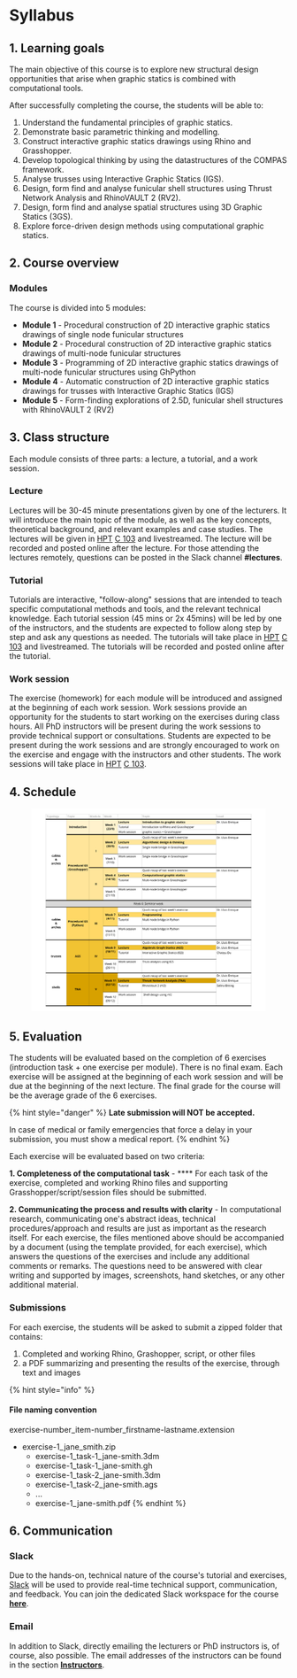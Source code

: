 # Syllabus

## 1. Learning goals

The main objective of this course is to explore new structural design opportunities that arise when graphic statics is combined with computational tools.

After successfully completing the course, the students will be able to:

1. Understand the fundamental principles of graphic statics.
2. Demonstrate basic parametric thinking and modelling.
3. Construct interactive graphic statics drawings using Rhino and Grasshopper.
4. Develop topological thinking by using the datastructures of the COMPAS framework.
5. Analyse trusses using Interactive Graphic Statics (IGS).
6. Design, form find and analyse funicular shell structures using Thrust Network Analysis and RhinoVAULT 2 (RV2).
7. Design, form find and analyse spatial structures using 3D Graphic Statics (3GS).
8. Explore force-driven design methods using computational graphic statics.

## 2. Course overview

### Modules

The course is divided into 5 modules:

* **Module 1** - Procedural construction of 2D interactive graphic statics drawings of single node funicular structures
* **Module 2** - Procedural construction of 2D interactive graphic statics drawings of multi-node funicular structures
* **Module 3** - Programming of 2D interactive graphic statics drawings of multi-node funicular structures using GhPython&#x20;
* **Module 4** - Automatic construction of 2D interactive graphic statics drawings for trusses with Interactive Graphic Statics (IGS)
* **Module 5** - Form-finding explorations of 2.5D, funicular shell structures with RhinoVAULT 2 (RV2)

## 3. Class structure

Each module consists of three parts: a lecture, a tutorial, and a work session.

### Lecture

Lectures will be 30-45 minute presentations given by one of the lecturers. It will introduce the main topic of the module, as well as the key concepts, theoretical background, and relevant examples and case studies. The lectures will be given in [HPT](http://www.mapsearch.ethz.ch/map/mapSearchPre.do?gebaeudeMap=HPT\&geschossMap=C\&raumMap=103\&farbcode=c010\&lang=en) [C 103](http://www.rauminfo.ethz.ch/Rauminfo/grundrissplan.gif?gebaeude=HPT\&geschoss=C\&raumNr=103\&lang=en) and livestreamed. The lecture will be recorded and posted online after the lecture. For those attending the lectures remotely, questions can be posted in the Slack channel **#lectures**.

### Tutorial

Tutorials are interactive, "follow-along" sessions that are intended to teach specific computational methods and tools, and the relevant technical knowledge. Each tutorial session (45 mins or 2x 45mins) will be led by one of the instructors, and the students are expected to follow along step by step and ask any questions as needed. The tutorials will take place in [HPT](http://www.mapsearch.ethz.ch/map/mapSearchPre.do?gebaeudeMap=HPT\&geschossMap=C\&raumMap=103\&farbcode=c010\&lang=en) [C 103](http://www.rauminfo.ethz.ch/Rauminfo/grundrissplan.gif?gebaeude=HPT\&geschoss=C\&raumNr=103\&lang=en) and livestreamed. The tutorials will be recorded and posted online after the tutorial.&#x20;

### Work session

The exercise (homework) for each module will be introduced and assigned at the beginning of each work session. Work sessions provide an opportunity for the students to start working on the exercises during class hours. All PhD instructors will be present during the work sessions to provide technical support or consultations. Students are expected to be present during the work sessions and are strongly encouraged to work on the exercise and engage with the instructors and other students. The work sessions will take place in  [HPT](http://www.mapsearch.ethz.ch/map/mapSearchPre.do?gebaeudeMap=HPT\&geschossMap=C\&raumMap=103\&farbcode=c010\&lang=en) [C 103](http://www.rauminfo.ethz.ch/Rauminfo/grundrissplan.gif?gebaeude=HPT\&geschoss=C\&raumNr=103\&lang=en).&#x20;

## 4. Schedule

<figure><img src=".gitbook/assets/CSDI_HS22_schedule.jpg" alt=""><figcaption></figcaption></figure>

## 5. Evaluation

The students will be evaluated based on the completion of 6 exercises (introduction task + one exercise per module). There is no final exam. Each exercise will be assigned at the beginning of each work session and will be due at the beginning of the next lecture. The final grade for the course will be the average grade of the 6 exercises.

{% hint style="danger" %}
**Late submission will NOT be accepted.**

In case of medical or family emergencies that force a delay in your submission, you must show a medical report.
{% endhint %}

Each exercise will be evaluated based on two criteria:

**1. Completeness of the computational task** - **** For each task of the exercise, completed and working Rhino files and supporting Grasshopper/script/session files should be submitted. &#x20;

**2. Communicating the process and results with clarity** - In computational research, communicating one's abstract ideas, technical procedures/approach and results are just as important as the research itself. For each exercise, the files mentioned above should be accompanied by a document (using the template provided, for each exercise), which answers the questions of the exercises and include any additional comments or remarks. The questions need to be answered with clear writing and supported by images, screenshots, hand sketches, or any other additional material.&#x20;

### Submissions

For each exercise, the students will be asked to submit a zipped folder that contains:

1. Completed and working Rhino, Grashopper, script, or other files
2. a PDF summarizing and presenting the results of the exercise, through text and images

{% hint style="info" %}
#### File naming convention

exercise-number\_item-number\_firstname-lastname.extension

* exercise-1\_jane\_smith.zip
  * exercise-1\_task-1\_jane-smith.3dm
  * exercise-1\_task-1\_jane-smith.gh
  * exercise-1\_task-2\_jane-smith.3dm
  * exercise-1\_task-2\_jane-smith.ags
  * ...
  * exercise-1\_jane-smith.pdf
{% endhint %}

## 6. Communication

### Slack

Due to the hands-on, technical nature of the course's tutorial and exercises, [Slack](https://slack.com/intl/en-ch/) will be used to provide real-time technical support, communication, and feedback. You can join the dedicated Slack workspace for the course [**here**](https://join.slack.com/t/csd12021/shared\_invite/zt-w7so4l0k-qo3pGvce6Tiaj8FwVimLwA).

### Email

In addition to Slack, directly emailing the lecturers or PhD instructors is, of course, also possible. The email addresses of the instructors can be found in the section [**Instructors**](instructors.md).

